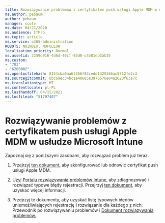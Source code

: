 ```yaml
---
title: Rozwiązywanie problemów z certyfikatem push usługi Apple MDM w usłudze Microsoft Intune
ms.author: pebaum
author: pebaum
manager: scotv
ms.date: 04/21/2020
ms.audience: ITPro
ms.topic: article
ms.service: o365-administration
ROBOTS: NOINDEX, NOFOLLOW
localization_priority: Normal
ms.assetid: 2259d916-4d6d-40cf-83d0-c4b81eb3ab35
ms.custom:
- "782"
- "6200002"
ms.openlocfilehash: 8154cba0aa63356f83cedd1329366ac5712fe2c3
ms.sourcegitcommit: 8bc60ec34bc1e40685e3976576e04a2623f63a7c
ms.translationtype: MT
ms.contentlocale: pl-PL
ms.lasthandoff: 04/15/2021
ms.locfileid: "51797407"
---
```

# <a name="troubleshoot-issues-with-apple-mdm-push-certificate-in-microsoft-intune"></a>Rozwiązywanie problemów z certyfikatem push usługi Apple MDM w usłudze Microsoft Intune

Zapoznaj się z poniższymi zasobami, aby rozwiązać problem już teraz.
  
1. Przejrzyj [ten dokument,](https://docs.microsoft.com/intune/apple-mdm-push-certificate-get) aby skonfigurować lub odnowić certyfikat push usługi Apple MDM.

2. Użyj [Portalu rozwiązywania problemów Intune,](https://devicemanagement.microsoft.com/#blade/Microsoft_Intune_DeviceSettings/TroubleshootBlade) aby zdiagnozować i rozwiązać typowe błędy rejestracji. Przejrzyj [ten dokument,](https://docs.microsoft.com/intune/help-desk-operators) aby uzyskać więcej informacji.

3. Przejrzyj te dokumenty, aby uzyskać listę typowych błędów uniemożliwiających rejestrację i rozwiązanie dla każdego [z](https://support.microsoft.com/help/4039809/troubleshooting-ios-device-enrollment-in-intune) nich: Przewodnik po rozwiązywaniu problemów i [Dokument rozwiązywania problemów.](https://docs.microsoft.com/troubleshoot/mem/intune/troubleshoot-device-enrollment-in-intune)
